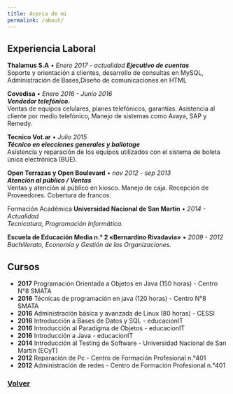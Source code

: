 ```yaml
---
title: Acerca de mi
permalink: /about/
---
```


## Experiencia Laboral
	
__Thalamus S.A__ • _Enero 2017 - actualidad_ 
**_Ejecutivo de  cuentas_**  
Soporte y orientación a clientes, desarrollo de consultas en MySQL, Administración de Bases,Diseño de comunicaciones en HTML  
 
__Covedisa__ • _Enero 2016 - Junio 2016_  
**_Vendedor telefónico._**  
Ventas de equipos celulares, planes telefónicos, garantías. Asistencia al cliente por medio telefónico, Manejo de sistemas como Avaya, SAP y Remedy.  
 
__Tecnico Vot.ar__ • _Julio 2015_  
**_Técnico en elecciones generales y ballotage_**    
Asistencia y reparación de los equipos utilizados con el sistema de boleta única electrónica (BUE).  
 
__Open Terrazas y Open Boulevard__ • _nov 2012 -  sep 2013_  
**_Atención al público / Ventas_**  
Ventas y atención al público en kiosco. Manejo de caja. Recepción de Proveedores. Cobertura de francos.  

Formación Académica
__Universidad Nacional de San Martín__ • _2014 - Actualidad_   
_Tecnicatura, Programación Informática._  
 
__Escuela de Educación Media n.° 2 «Bernardino Rivadavia»__  • _2009 - 2012_  
_Bachillerato, Economía y Gestión de las Organizaciones._  

## Cursos  

* __2017__ Programación Orientada a Objetos en Java (150 horas) - Centro N°8 SMATA
* __2016__ Técnicas de programación en java (120 horas) - Centro N°8 SMATA
* __2016__ Administración básica y avanzada de Linux (80 horas) - CESSI
* __2016__ Introducción a Bases de Datos y SQL - educacionIT
* __2016__ Introducción al Paradigma de Objetos - educacionIT
* __2016__ Introducción a Java -  educacionIT  
* __2014__ Introducción al Testing de Software -  Universidad Nacional de San Martín (ECyT)
* __2012__ Reparación de Pc - Centro de Formación Profesional n.°401  
* __2012__ Administración de redes - Centro de Formación Profesional n.°401  

### [Volver](http://acenturion.github.io/)  